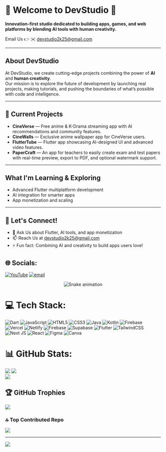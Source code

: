 # 💫 Welcome to DevStudio 👋

**Innovation-first studio dedicated to building apps, games, and web platforms by blending AI tools with human creativity.**

Email Us 👉 ✉️ devstudio2k25@gmail.com

---

## About DevStudio

At DevStudio, we create cutting-edge projects combining the power of **AI** and **human creativity**.  
Our mission is to explore the future of development by launching real projects, making tutorials, and pushing the boundaries of what’s possible with code and intelligence.

---

## 🚀 Current Projects

- **CineVerse** — Free anime & K-Drama streaming app with AI recommendations and community features.  
- **CineWalls** — Exclusive anime wallpaper app for CineVerse users.   
- **FlutterTube** — Flutter app showcasing AI-designed UI and advanced video features.
- **PaperCraft** — An app for teachers to easily create exam and test papers with real-time preview, export to PDF, and optional watermark support.
---

## What I'm Learning & Exploring

- Advanced Flutter multiplatform development  
- AI integration for smarter apps  
- App monetization and scaling

---

## 🤝 Let's Connect!

- 💬 Ask Us about Flutter, AI tools, and app monetization  
- 📫 Reach Us at devstudio2k25@gmail.com  
- ⚡ Fun fact: Combining AI and creativity to build apps users love!



## 🌐 Socials:
[![YouTube](https://img.shields.io/badge/YouTube-%23FF0000.svg?logo=YouTube&logoColor=white)](https://youtube.com/@devstudio-2k25) [![email](https://img.shields.io/badge/Email-D14836?logo=gmail&logoColor=white)](mailto:devstudio2k25@gmail.com) 

<!-- Snake Game Repo View -->

<div align="center">
  <img src="https://profile-readme-generator.com/assets/snake.svg" alt="Snake animation" />
</div>

# 💻 Tech Stack:
![Dart](https://img.shields.io/badge/dart-%230175C2.svg?style=for-the-badge&logo=dart&logoColor=white) ![JavaScript](https://img.shields.io/badge/javascript-%23323330.svg?style=for-the-badge&logo=javascript&logoColor=%23F7DF1E) ![HTML5](https://img.shields.io/badge/html5-%23E34F26.svg?style=for-the-badge&logo=html5&logoColor=white) ![CSS3](https://img.shields.io/badge/css3-%231572B6.svg?style=for-the-badge&logo=css3&logoColor=white) ![Java](https://img.shields.io/badge/java-%23ED8B00.svg?style=for-the-badge&logo=openjdk&logoColor=white) ![Kotlin](https://img.shields.io/badge/kotlin-%237F52FF.svg?style=for-the-badge&logo=kotlin&logoColor=white) ![Firebase](https://img.shields.io/badge/firebase-%23039BE5.svg?style=for-the-badge&logo=firebase) ![Vercel](https://img.shields.io/badge/vercel-%23000000.svg?style=for-the-badge&logo=vercel&logoColor=white) ![Netlify](https://img.shields.io/badge/netlify-%23000000.svg?style=for-the-badge&logo=netlify&logoColor=#00C7B7) ![Firebase](https://img.shields.io/badge/firebase-a08021?style=for-the-badge&logo=firebase&logoColor=ffcd34) ![Supabase](https://img.shields.io/badge/Supabase-3ECF8E?style=for-the-badge&logo=supabase&logoColor=white) ![Flutter](https://img.shields.io/badge/Flutter-%2302569B.svg?style=for-the-badge&logo=Flutter&logoColor=white) ![TailwindCSS](https://img.shields.io/badge/tailwindcss-%2338B2AC.svg?style=for-the-badge&logo=tailwind-css&logoColor=white) ![Next JS](https://img.shields.io/badge/Next-black?style=for-the-badge&logo=next.js&logoColor=white) ![React](https://img.shields.io/badge/react-%2320232a.svg?style=for-the-badge&logo=react&logoColor=%2361DAFB) ![Figma](https://img.shields.io/badge/figma-%23F24E1E.svg?style=for-the-badge&logo=figma&logoColor=white) ![Canva](https://img.shields.io/badge/Canva-%2300C4CC.svg?style=for-the-badge&logo=Canva&logoColor=white)
# 📊 GitHub Stats:
![](https://github-readme-stats.vercel.app/api/top-langs/?username=DevStudio2k25&theme=dark&hide_border=false&include_all_commits=true&count_private=false&layout=compact)
![](https://nirzak-streak-stats.vercel.app/?user=DevStudio2k25&theme=dark&hide_border=false)<br/>
![](https://github-readme-stats.vercel.app/api?username=DevStudio2k25&theme=dark&hide_border=false&include_all_commits=true&count_private=false)<br/>

## 🏆 GitHub Trophies
![](https://github-profile-trophy.vercel.app/?username=DevStudio2k25&theme=radical&no-frame=false&no-bg=false&margin-w=4)

### 🔝 Top Contributed Repo
![](https://github-contributor-stats.vercel.app/api?username=DevStudio2k25&limit=5&theme=dark&combine_all_yearly_contributions=true)

---
[![](https://visitcount.itsvg.in/api?id=DevStudio2k25&icon=5&color=0)](https://visitcount.itsvg.in)

<!-- Proudly created with GPRM ( https://gprm.itsvg.in ) -->
